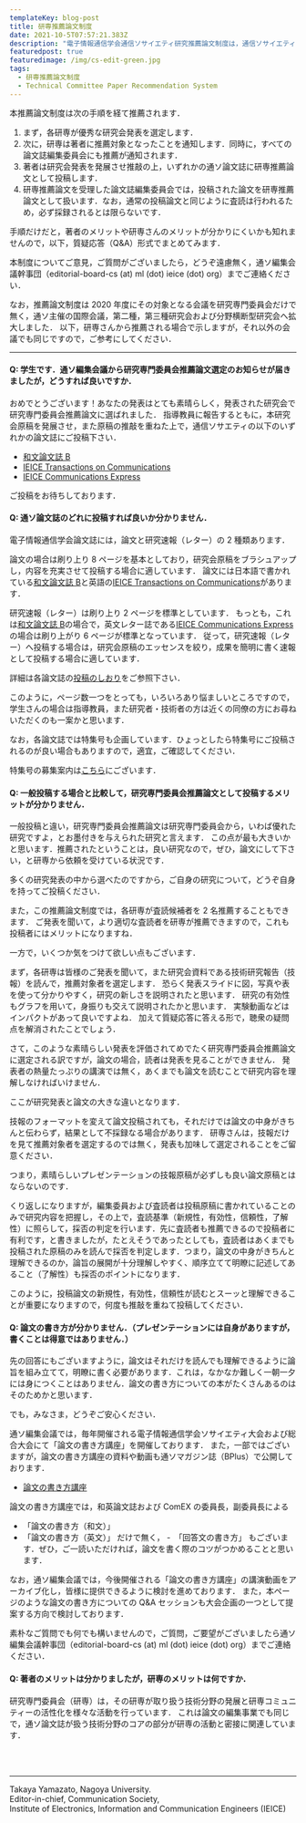 ```yaml
---
templateKey: blog-post
title: 研専推薦論文制度
date: 2021-10-5T07:57:21.383Z
description: "電子情報通信学会通信ソサイエティ研究推薦論文制度は，通信ソサイエティ（通ソ）の研究専門委員会（研専）が実施する研究会での優秀な発表に対して，研専から通ソが発行する論文誌（和文論文誌B，英文論文誌B，およびCommunications Express）に推薦する制度です．"
featuredpost: true
featuredimage: /img/cs-edit-green.jpg
tags:
  - 研専推薦論文制度
  - Technical Committee Paper Recommendation System
---
```


本推薦論文制度は次の手順を経て推薦されます．

1. まず，各研専が優秀な研究会発表を選定します．
2. 次に，研専は著者に推薦対象となったことを通知します．同時に，すべての論文誌編集委員会にも推薦が通知されます．
3. 著者は研究会発表を発展させ推敲の上，いずれかの通ソ論文誌に研専推薦論文として投稿します．
4. 研専推薦論文を受理した論文誌編集委員会では，投稿された論文を研専推薦論文として扱います．なお，通常の投稿論文と同じように査読は行われるため，必ず採録されるとは限らないです．

手順だけだと，著者のメリットや研専さんのメリットが分かりにくいかも知れませんので，以下，質疑応答（Q&A）形式でまとめてみます．

本制度についてご意見，ご質問がございましたら，どうぞ遠慮無く，通ソ編集会議幹事団（editorial-board-cs (at) ml (dot) ieice (dot) org）までご連絡ください．

なお，推薦論文制度は 2020 年度にその対象となる会議を研究専門委員会だけで無く，通ソ主催の国際会議，第二種，第三種研究会および分野横断型研究会へ拡大しました．
以下，研専さんから推薦される場合で示しますが，それ以外の会議でも同じですので，ご参考にしてください．

---

#### Q: 学生です．通ソ編集会議から研究専門委員会推薦論文選定のお知らせが届きましたが，どうすれば良いですか．

おめでとうございます！あなたの発表はとても素晴らしく，発表された研究会で研究専門委員会推薦論文に選ばれました．
指導教員に報告するともに，本研究会原稿を発展させ，また原稿の推敲を重ねた上で，通信ソサエティの以下のいずれかの論文誌にご投稿下さい．

- [和文論文誌 B](https://www.ieice.org/cs/jpn/JB/index-new.html)
- [IEICE Transactions on Communications](https://www.ieice.org/cs/jpn/EB/indexJ.html)
- [IEICE Communications Express](https://www.ieice.org/publications/comex/)

ご投稿をお待ちしております．

#### Q: 通ソ論文誌のどれに投稿すれば良いか分かりません．

電子情報通信学会論文誌には，論文と研究速報（レター）の 2 種類あります．

論文の場合は刷り上り 8 ページを基本としており，研究会原稿をブラシュアップし，内容を充実させて投稿する場合に適しています．
論文には日本語で書かれている[和文論文誌 B](https://www.ieice.org/cs/jpn/JB/index-new.html)と英語の[IEICE Transactions on Communications](https://www.ieice.org/cs/jpn/EB/indexJ.html)があります．

研究速報（レター）は刷り上り 2 ページを標準としています．
もっとも，これは[和文論文誌 B](https://www.ieice.org/cs/jpn/JB/index-new.html)の場合で，英文レター誌である[IEICE Communications Express](https://www.ieice.org/publications/comex/)の場合は刷り上がり 6 ページが標準となっています．
従って，研究速報（レター）へ投稿する場合は，研究会原稿のエッセンスを絞り，成果を簡明に書く速報として投稿する場合に適しています．

詳細は各論文誌の[投稿のしおり](https://www.ieice.org/jpn_r/submission/ronbunshi.html)をご参照下さい．

このように，ページ数一つをとっても，いろいろあり悩ましいところですので，学生さんの場合は指導教員，また研究者・技術者の方は近くの同僚の方にお尋ねいただくのも一案かと思います．

なお，各論文誌では特集号も企画しています．ひょっとしたら特集号にご投稿されるのが良い場合もありますので，適宜，ご確認してください．

特集号の募集案内は[こちら](https://www.ieice.org/jpn_r/information/schedule/journals.php)にございます．

#### Q: 一般投稿する場合と比較して，研究専門委員会推薦論文として投稿するメリットが分かりません．

一般投稿と違い，研究専門委員会推薦論文は研究専門委員会から，いわば優れた研究ですよ，とお墨付きを与えられた研究と言えます．
この点が最も大きいかと思います．推薦されたということは，良い研究なので，ぜひ，論文にして下さい，と研専から依頼を受けている状況です．

多くの研究発表の中から選べたのですから，ご自身の研究について，どうぞ自身を持ってご投稿ください．

また，この推薦論文制度では，各研専が査読候補者を 2 名推薦することもできます．
ご発表を聞いて，より適切な査読者を研専が推薦できますので，これも投稿者にはメリットになりますね．

一方で，いくつか気をつけて欲しい点もございます．

まず，各研専は皆様のご発表を聞いて，また研究会資料である技術研究報告（技報）を読んで，推薦対象者を選定します．
恐らく発表スライドに図，写真や表を使って分かりやすく，研究の新しさを説明されたと思います．
研究の有効性もグラフを用いて，身振りも交えて説明されたかと思います．
実験動画などはインパクトがあって良いですよね．
加えて質疑応答に答える形で，聴衆の疑問点を解消されたことでしょう．

さて，このような素晴らしい発表を評価されてめでたく研究専門委員会推薦論文に選定される訳ですが，論文の場合，読者は発表を見ることができません．
発表者の熱量たっぷりの講演では無く，あくまでも論文を読むことで研究内容を理解しなければいけません．

ここが研究発表と論文の大きな違いとなります．

技報のフォーマットを変えて論文投稿されても，それだけでは論文の中身がきちんと伝わらず，結果として不採録なる場合があります．
研専さんは，技報だけを見て推薦対象者を選定するのでは無く，発表も加味して選定されることをご留意ください．

つまり，素晴らしいプレゼンテーションの技報原稿が必ずしも良い論文原稿とはならないのです．

くり返しになりますが，編集委員および査読者は投稿原稿に書かれていることのみで研究内容を把握し，その上で，査読基準（新規性，有効性，信頼性，了解性）に照らして，採否の判定を行います．先に査読者も推薦できるので投稿者に有利です，と書きましたが，たとえそうであったとしても，査読者はあくまでも投稿された原稿のみを読んで採否を判定します．つまり，論文の中身がきちんと理解できるのか，論旨の展開が十分理解しやすく、順序立てて明瞭に記述してあること（了解性）も採否のポイントになります．

このように，投稿論文の新規性，有効性，信頼性が読むとスーッと理解できることが重要になりますので，何度も推敲を重ねて投稿してください．

#### Q: 論文の書き方が分かりません．（プレゼンテーションには自身がありますが，書くことは得意ではありません．）

先の回答にもございますように，論文はそれだけを読んでも理解できるように論旨を組み立てて，明瞭に書く必要があります．これは，なかなか難しく一朝一夕には身につくことはありません．論文の書き方についての本がたくさんあるのはそのためかと思います．

でも，みなさま，どうぞご安心ください．

通ソ編集会議では，毎年開催される電子情報通信学会ソサイエティ大会および総合大会にて「論文の書き方講座」を開催しております．
また，一部ではございますが，論文の書き方講座の資料や動画も通ソマガジン誌（BPlus）で公開しております．

- [論文の書き方講座](https://www.ieice.org/~cs-edit/magazine/ronbun_kouza.html)

論文の書き方講座では，和英論文誌および ComEX の委員長，副委員長による

- 「論文の書き方（和文）」
- 「論文の書き方（英文）」
  だけで無く， -　「回答文の書き方」
  もございます．ぜひ，ご一読いただければ，論文を書く際のコツがつかめることと思います．

なお，通ソ編集会議では，今後開催される「論文の書き方講座」の講演動画をアーカイブ化し，皆様に提供できるように検討を進めております．
また，本ページのような論文の書き方についての Q&A セッションも大会企画の一つとして提案する方向で検討しております．

素朴なご質問でも何でも構いませんので，ご質問，ご要望がございましたら通ソ編集会議幹事団（editorial-board-cs (at) ml (dot) ieice (dot) org）までご連絡ください．

#### Q: 著者のメリットは分かりましたが，研専のメリットは何ですか．

研究専門委員会（研専）は，その研専が取り扱う技術分野の発展と研専コミュニティーの活性化を様々な活動を行っています．
これは論文の編集事業でも同じで，通ソ論文誌が扱う技術分野のコアの部分が研専の活動と密接に関連しています．

<br><br>

---

Takaya Yamazato, Nagoya University. <br>
Editor-in-chief, Communication Society,<br>
Institute of Electronics, Information and Communication Engineers (IEICE)

